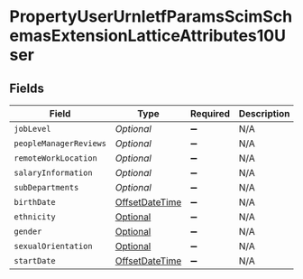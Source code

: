 # PropertyUserUrnIetfParamsScimSchemasExtensionLatticeAttributes10User


## Fields

| Field                                                                                                                                                                                     | Type                                                                                                                                                                                      | Required                                                                                                                                                                                  | Description                                                                                                                                                                               |
| ----------------------------------------------------------------------------------------------------------------------------------------------------------------------------------------- | ----------------------------------------------------------------------------------------------------------------------------------------------------------------------------------------- | ----------------------------------------------------------------------------------------------------------------------------------------------------------------------------------------- | ----------------------------------------------------------------------------------------------------------------------------------------------------------------------------------------- |
| `jobLevel`                                                                                                                                                                                | *Optional<String>*                                                                                                                                                                        | :heavy_minus_sign:                                                                                                                                                                        | N/A                                                                                                                                                                                       |
| `peopleManagerReviews`                                                                                                                                                                    | *Optional<String>*                                                                                                                                                                        | :heavy_minus_sign:                                                                                                                                                                        | N/A                                                                                                                                                                                       |
| `remoteWorkLocation`                                                                                                                                                                      | *Optional<String>*                                                                                                                                                                        | :heavy_minus_sign:                                                                                                                                                                        | N/A                                                                                                                                                                                       |
| `salaryInformation`                                                                                                                                                                       | *Optional<String>*                                                                                                                                                                        | :heavy_minus_sign:                                                                                                                                                                        | N/A                                                                                                                                                                                       |
| `subDepartments`                                                                                                                                                                          | *Optional<String>*                                                                                                                                                                        | :heavy_minus_sign:                                                                                                                                                                        | N/A                                                                                                                                                                                       |
| `birthDate`                                                                                                                                                                               | [OffsetDateTime](https://docs.oracle.com/javase/8/docs/api/java/time/OffsetDateTime.html)                                                                                                 | :heavy_minus_sign:                                                                                                                                                                        | N/A                                                                                                                                                                                       |
| `ethnicity`                                                                                                                                                                               | [Optional<Ethnicity>](../../models/shared/Ethnicity.md)                                                                                                                                   | :heavy_minus_sign:                                                                                                                                                                        | N/A                                                                                                                                                                                       |
| `gender`                                                                                                                                                                                  | [Optional<PropertyUserUrnIetfParamsScimSchemasExtensionLatticeAttributes10UserGender>](../../models/shared/PropertyUserUrnIetfParamsScimSchemasExtensionLatticeAttributes10UserGender.md) | :heavy_minus_sign:                                                                                                                                                                        | N/A                                                                                                                                                                                       |
| `sexualOrientation`                                                                                                                                                                       | [Optional<SexualOrientation>](../../models/shared/SexualOrientation.md)                                                                                                                   | :heavy_minus_sign:                                                                                                                                                                        | N/A                                                                                                                                                                                       |
| `startDate`                                                                                                                                                                               | [OffsetDateTime](https://docs.oracle.com/javase/8/docs/api/java/time/OffsetDateTime.html)                                                                                                 | :heavy_minus_sign:                                                                                                                                                                        | N/A                                                                                                                                                                                       |